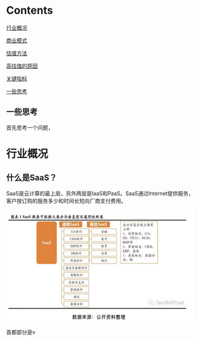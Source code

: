 # Contents
[行业概况]()

[商业模式]()

[估值方法]()

[高估值的原因]()

[关键指标]()

[一些思考](一些思考)

## 一些思考
首先思考一个问题，
# 行业概况

## 什么是SaaS？
SaaS是云计算的最上层，另外两层是IaaS和PaaS。SaaS通过Internet提供服务，客户按订购的服务多少和时间长短向厂商支付费用。
<div align="center">
<img width="500" height="300" src="https://github.com/Paipipaipi/Investment_Note/blob/64e0988b1cc26ebce9da0ea34c181ef17d430ed4/Figure/5921669477912_.pic.jpg">
</div>

首都部分是v 

